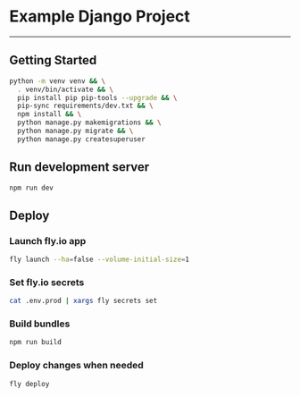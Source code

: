 <!-- Source: https://github.com/jdeanwallace/django-project-template -->

<!-- Start -->

# Example Django Project
---

## Getting Started

```bash
python -m venv venv && \
  . venv/bin/activate && \
  pip install pip pip-tools --upgrade && \
  pip-sync requirements/dev.txt && \
  npm install && \
  python manage.py makemigrations && \
  python manage.py migrate && \
  python manage.py createsuperuser
```

## Run development server

```bash
npm run dev
```

## Deploy

### Launch fly.io app

```bash
fly launch --ha=false --volume-initial-size=1
```

### Set fly.io secrets

```bash
cat .env.prod | xargs fly secrets set
```

### Build bundles

```bash
npm run build
```

### Deploy changes when needed

```bash
fly deploy
```

<!-- End. -->

